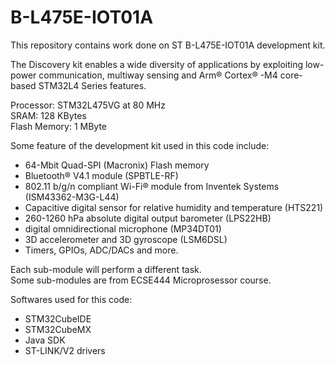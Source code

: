 # B-L475E-IOT01A

This repository contains work done on ST B-L475E-IOT01A development kit.

The Discovery kit enables a wide diversity of applications by exploiting low-power communication, multiway sensing and Arm® Cortex® -M4 core-based STM32L4 Series features.

Processor: STM32L475VG at 80 MHz <br />
SRAM: 128 KBytes <br />
Flash Memory: 1 MByte <br />


Some feature of the development kit used in this code include:
- 64-Mbit Quad-SPI (Macronix) Flash memory
- Bluetooth® V4.1 module (SPBTLE-RF)
- 802.11 b/g/n compliant Wi-Fi® module from Inventek Systems (ISM43362-M3G-L44)
- Capacitive digital sensor for relative humidity and temperature (HTS221)
- 260-1260 hPa absolute digital output barometer (LPS22HB)
- digital omnidirectional microphone (MP34DT01)
- 3D accelerometer and 3D gyroscope (LSM6DSL)
- Timers, GPIOs, ADC/DACs and more.

Each sub-module will perform a different task. <br />
Some sub-modules are from ECSE444 Microprosessor course. <br />

Softwares used for this code:
- STM32CubeIDE
- STM32CubeMX
- Java SDK
- ST-LINK/V2 drivers
